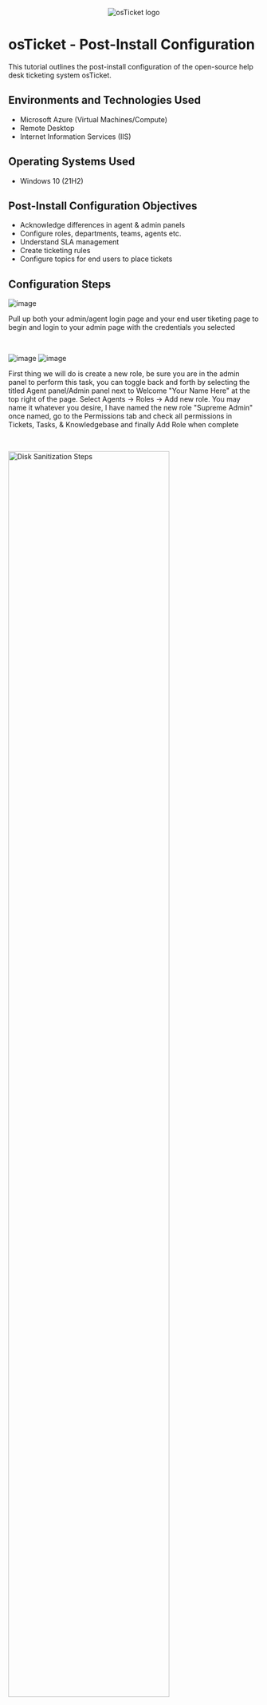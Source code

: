 <p align="center">
<img src="https://i.imgur.com/Clzj7Xs.png" alt="osTicket logo"/>
</p>

<h1>osTicket - Post-Install Configuration</h1>
This tutorial outlines the post-install configuration of the open-source help desk ticketing system osTicket.<br />


<h2>Environments and Technologies Used</h2>

- Microsoft Azure (Virtual Machines/Compute)
- Remote Desktop
- Internet Information Services (IIS)

<h2>Operating Systems Used </h2>

- Windows 10</b> (21H2)

<h2>Post-Install Configuration Objectives</h2>

- Acknowledge differences in agent & admin panels
- Configure roles, departments, teams, agents etc.
- Understand SLA management
- Create ticketing rules
- Configure topics for end users to place tickets

<h2>Configuration Steps</h2>

![image](https://github.com/user-attachments/assets/98fe4a78-c5a0-4614-8afc-401e0f5e7dfa)

<p>
Pull up both your admin/agent login page and your end user tiketing page to begin and login to your admin page with the credentials you selected
</p>
<br />

![image](https://github.com/user-attachments/assets/c8cab30e-6e42-4ff3-b485-68682325c6ca) ![image](https://github.com/user-attachments/assets/54c9e1c5-5398-4535-9825-b89151571b27)


<p>
First thing we will do is create a new role, be sure you are in the admin panel to perform this task, you can toggle back and forth by selecting the titled Agent panel/Admin panel next to Welcome "Your Name Here" at the top right of the page. Select Agents -> Roles -> Add new role. You may name it whatever you desire, I have named the new role "Supreme Admin" once named, go to the Permissions tab and check all permissions in Tickets, Tasks, & Knowledgebase and finally Add Role when complete
</p>
<br />

<p>
<img src="https://i.imgur.com/DJmEXEB.png" height="80%" width="80%" alt="Disk Sanitization Steps"/>
</p>
<p>
Lorem ipsum dolor sit amet, consectetur adipiscing elit, sed do eiusmod tempor incididunt ut labore et dolore magna aliqua. Ut enim ad minim veniam, quis nostrud exercitation ullamco laboris nisi ut aliquip ex ea commodo consequat. Duis aute irure dolor in reprehenderit in voluptate velit esse cillum dolore eu fugiat nulla pariatur.
</p>
<br />
